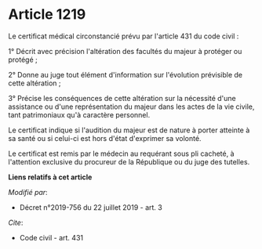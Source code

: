 # Article 1219

Le certificat médical circonstancié prévu par l'article 431 du code civil :

1° Décrit avec précision l'altération des facultés du majeur à protéger ou protégé ;

2° Donne au juge tout élément d'information sur l'évolution prévisible de cette altération ;

3° Précise les conséquences de cette altération sur la nécessité d'une assistance ou d'une représentation du majeur dans les
actes de la vie civile, tant patrimoniaux qu'à caractère personnel.

Le certificat indique si l'audition du majeur est de nature à porter atteinte à sa santé ou si celui-ci est hors d'état
d'exprimer sa volonté.

Le certificat est remis par le médecin au requérant sous pli cacheté, à l'attention exclusive du procureur de la République
ou du juge des tutelles.

**Liens relatifs à cet article**

_Modifié par_:

  - Décret n°2019-756 du 22 juillet 2019 - art. 3

_Cite_:

  - Code civil - art. 431
